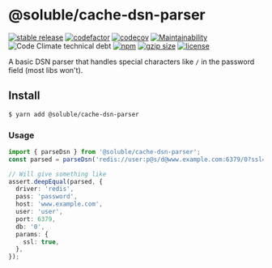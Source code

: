 # @soluble/cache-dsn-parser

[![stable release](https://img.shields.io/npm/v/@soluble/cache-dsn-parser.svg)](https://npm.im/@soluble/cache-dsn-parser)
[![codefactor](https://www.codefactor.io/repository/github/soluble-io/cache-interop/badge)](https://www.codefactor.io/repository/github/soluble-io/cache-interop)
[![codecov](https://codecov.io/gh/soluble-io/cache-interop/branch/main/graph/badge.svg?flag=cacheDsnParser)](https://codecov.io/gh/soluble-io/cache-interop)
[![Maintainability](https://api.codeclimate.com/v1/badges/115e70b4ecf997e2185c/maintainability)](https://codeclimate.com/github/soluble-io/cache-interop/maintainability)
![Code Climate technical debt](https://img.shields.io/codeclimate/tech-debt/soluble-io/cache-interop)
[![npm](https://img.shields.io/npm/dt/@soluble/cache-dsn-parser)](https://www.npmjs.com/package/@soluble/cache-dsn-parser)
[![gzip size](https://badgen.net/bundlephobia/minzip/@soluble/cache-dsn-parser)](https://bundlephobia.com/result?p=@soluble/cache-dsn-parser)
[![license](https://img.shields.io/npm/l/@soluble/cache-dsn-parser)](https://github.com/soluble-io/cache-interop/blob/main/LICENSE)

A basic DSN parser that handles special characters like `/` in the password field (most libs won't).

## Install

```bash
$ yarn add @soluble/cache-dsn-parser
```

### Usage

```typescript
import { parseDsn } from '@soluble/cache-dsn-parser';
const parsed = parseDsn('redis://user:p@s/d@www.example.com:6379/0?ssl=true');

// Will give something like
assert.deepEqual(parsed, {
  driver: 'redis',
  pass: 'password',
  host: 'www.example.com',
  user: 'user',
  port: 6379,
  db: '0',
  params: {
    ssl: true,
  },
});
```
